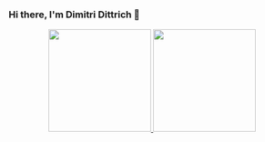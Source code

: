 ### Hi there, I'm Dimitri Dittrich 👋

<!--
**dimitridittrich/dimitridittrich** is a ✨ _special_ ✨ repository because its `README.md` (this file) appears on your GitHub profile.

Here are some ideas to get you started:

- 🔭 I’m currently working on ...
- 🌱 I’m currently learning ...
- 👯 I’m looking to collaborate on ...
- 🤔 I’m looking for help with ...
- 💬 Ask me about ...
- 📫 How to reach me: ...
- 😄 Pronouns: ...
- ⚡ Fun fact: ...
&theme=dracula

-->

<div align="center">
  <a href="https://www.linkedin.com/in/dimitridittrich/">
  <img height="180em" src="https://github-readme-stats.vercel.app/api?username=dimitridittrich&show_icons=true&theme=slateorange&include_all_commits=true&count_private=true"/>
  <img height="180em" src="https://github-readme-stats.vercel.app/api/top-langs/?username=dimitridittrich&layout=compact&langs_count=7&theme=slateorange"/>
</div>

##

